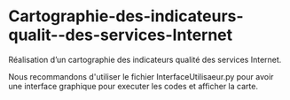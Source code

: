 # Cartographie-des-indicateurs-qualit--des-services-Internet
Réalisation d’un cartographie des indicateurs qualité des services Internet.

Nous recommandons d'utiliser le fichier InterfaceUtilisaeur.py pour avoir une interface graphique pour executer les codes et afficher la carte. 
